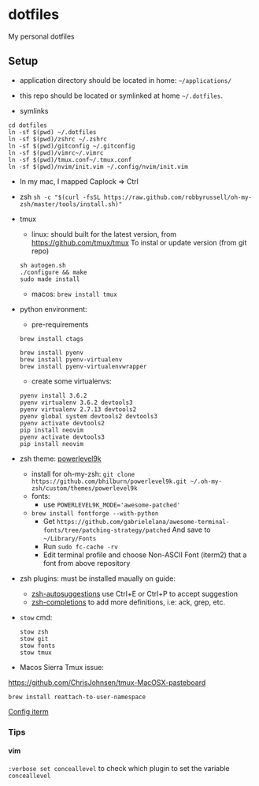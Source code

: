 # dotfiles
My personal dotfiles

## Setup

- application directory should be located in home: `~/applications/`

- this repo should be located or symlinked at home `~/.dotfiles`.

- symlinks
```
cd dotfiles
ln -sf $(pwd) ~/.dotfiles
ln -sf $(pwd)/zshrc ~/.zshrc
ln -sf $(pwd)/gitconfig ~/.gitconfig
ln -sf $(pwd)/vimrc~/.vimrc
ln -sf $(pwd)/tmux.conf~/.tmux.conf
ln -sf $(pwd)/nvim/init.vim ~/.config/nvim/init.vim
```

- In my mac, I mapped Caplock => Ctrl

- zsh `sh -c "$(curl -fsSL https://raw.github.com/robbyrussell/oh-my-zsh/master/tools/install.sh)"`

- tmux
    + linux: should built for the latest version, from https://github.com/tmux/tmux
    To instal or update version (from git repo)

    ```
    sh autogen.sh
    ./configure && make
    sudo made install
    ```
    + macos: `brew install tmux`

- python environment:
    + pre-requirements
    ```
    brew install ctags

    brew install pyenv
    brew install pyenv-virtualenv
    brew install pyenv-virtualenvwrapper
    ```
    + create some virtualenvs:
    ```
    pyenv install 3.6.2
    pyenv virtualenv 3.6.2 devtools3
    pyenv virtualenv 2.7.13 devtools2
    pyenv global system devtools2 devtools3
    pyenv activate devtools2
    pip install neovim
    pyenv activate devtools3
    pip install neovim
    ```

- zsh theme: [powerlevel9k](https://github.com/bhilburn/powerlevel9k/wiki/Install-Instructions#step-1-install-powerlevel9k)
    + install for oh-my-zsh: `git clone https://github.com/bhilburn/powerlevel9k.git ~/.oh-my-zsh/custom/themes/powerlevel9k`
	+ fonts:
        + use `POWERLEVEL9K_MODE='awesome-patched'`
	+ `brew install fontforge --with-python`
        + Get `https://github.com/gabrielelana/awesome-terminal-fonts/tree/patching-strategy/patched`
          And save to `~/Library/Fonts`
        + Run `sudo fc-cache -rv`
        + Edit terminal profile and choose Non-ASCII Font (iterm2) that a font from above repository
- zsh plugins: must be installed maually on guide:
    + [zsh-autosuggestions](https://github.com/zsh-users/zsh-autosuggestions)
		use Ctrl+E or Ctrl+P to accept suggestion
	+ [zsh-completions](https://github.com/zsh-users/zsh-completions) to add
	  more definitions, i.e: ack, grep, etc.
	
- `stow` cmd:
  ```
  stow zsh
  stow git
  stow fonts
  stow tmux
  ```

- Macos Sierra Tmux issue:

https://github.com/ChrisJohnsen/tmux-MacOSX-pasteboard

`brew install reattach-to-user-namespace`

[Config iterm](https://apple.stackexchange.com/questions/208387/copy-to-clipboard-from-tmux-in-el-capitan)

### Tips

#### vim

`:verbose set conceallevel` to check which plugin to set the variable `conceallevel`
